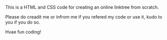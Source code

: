 This is a HTML and CSS code for creating an online linktree from scratch.

Please do creadit me or infrom me if you refered my code or use it, kudo to you if you do so.

Hvae fun coding!
